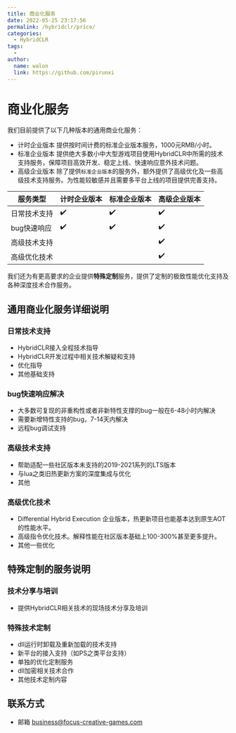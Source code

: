 ```yaml
---
title: 商业化服务
date: 2022-05-25 23:17:56
permalink: /hybridclr/price/
categories:
  - HybridCLR
tags:
  - 
author: 
  name: walon
  link: https://github.com/pirunxi
---
```


# 商业化服务

我们目前提供了以下几种版本的通用商业化服务：

- 计时企业版本 提供按时间计费的标准企业版本服务，1000元RMB/小时。
- 标准企业版本 提供绝大多数小中大型游戏项目使用HybridCLR中所需的技术支持服务，保障项目高效开发、稳定上线、快速响应意外技术问题。
- 高级企业版本 除了提供`标准企业版本`的服务外，额外提供了高级优化及一些高级技术支持服务。为性能较敏感并且需要多平台上线的项目提供完善支持。

| 服务类型 | 计时企业版本 | 标准企业版本| 高级企业版本 |
|-|-|-|-|
|日常技术支持|:heavy_check_mark:|:heavy_check_mark:| :heavy_check_mark: |
|bug快速响应|:heavy_check_mark:|:heavy_check_mark:| :heavy_check_mark: |
|高级技术支持|||:heavy_check_mark: |
|高级优化技术|||:heavy_check_mark: |

我们还为有更高要求的企业提供**特殊定制**服务，提供了定制的极致性能优化支持及各种深度技术合作服务。

## 通用商业化服务详细说明

### 日常技术支持

- HybridCLR接入全程技术指导
- HybridCLR开发过程中相关技术解疑和支持
- 优化指导
- 其他基础支持

### bug快速响应解决

- 大多数可复现的非重构性或者非新特性支撑的bug一般在6-48小时内解决
- 需要新增特性支持的bug，7-14天内解决
- 远程bug调试支持

### 高级技术支持

- 帮助适配一些社区版本未支持的2019-2021系列的LTS版本
- 与lua之类旧热更新方案的深度集成与优化
- 其他

### 高级优化技术

- Differential Hybrid Execution 企业版本，热更新项目也能基本达到原生AOT的性能水平。
- 高级指令优化技术。解释性能在社区版本基础上100-300%甚至更多提升。
- 其他一些优化

## 特殊定制的服务说明

### 技术分享与培训

- 提供HybridCLR相关技术的现场技术分享及培训

### 特殊技术定制

- dll运行时卸载及重新加载的技术支持
- 新平台的接入支持（如PS之类平台支持）
- 单独的优化定制服务
- dll加密相关技术合作
- 其他技术定制内容

## 联系方式

- 邮箱 business@focus-creative-games.com


